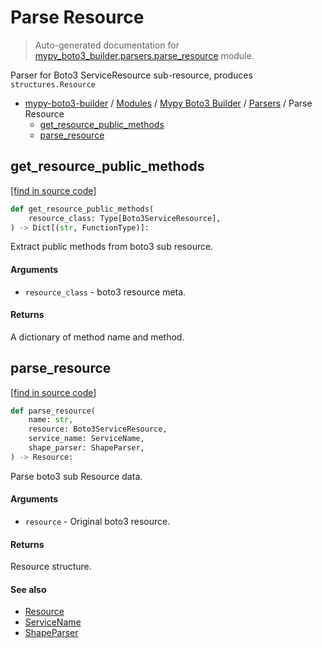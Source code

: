 # Parse Resource

> Auto-generated documentation for [mypy_boto3_builder.parsers.parse_resource](https://github.com/vemel/mypy_boto3_builder/blob/master/mypy_boto3_builder/parsers/parse_resource.py) module.

Parser for Boto3 ServiceResource sub-resource, produces `structures.Resource`

- [mypy-boto3-builder](../../README.md#mypy_boto3_builder) / [Modules](../../MODULES.md#mypy-boto3-builder-modules) / [Mypy Boto3 Builder](../index.md#mypy-boto3-builder) / [Parsers](index.md#parsers) / Parse Resource
    - [get_resource_public_methods](#get_resource_public_methods)
    - [parse_resource](#parse_resource)

## get_resource_public_methods

[[find in source code]](https://github.com/vemel/mypy_boto3_builder/blob/master/mypy_boto3_builder/parsers/parse_resource.py#L74)

```python
def get_resource_public_methods(
    resource_class: Type[Boto3ServiceResource],
) -> Dict[(str, FunctionType)]:
```

Extract public methods from boto3 sub resource.

#### Arguments

- `resource_class` - boto3 resource meta.

#### Returns

A dictionary of method name and method.

## parse_resource

[[find in source code]](https://github.com/vemel/mypy_boto3_builder/blob/master/mypy_boto3_builder/parsers/parse_resource.py#L22)

```python
def parse_resource(
    name: str,
    resource: Boto3ServiceResource,
    service_name: ServiceName,
    shape_parser: ShapeParser,
) -> Resource:
```

Parse boto3 sub Resource data.

#### Arguments

- `resource` - Original boto3 resource.

#### Returns

Resource structure.

#### See also

- [Resource](../structures/resource.md#resource)
- [ServiceName](../service_name.md#servicename)
- [ShapeParser](shape_parser.md#shapeparser)
